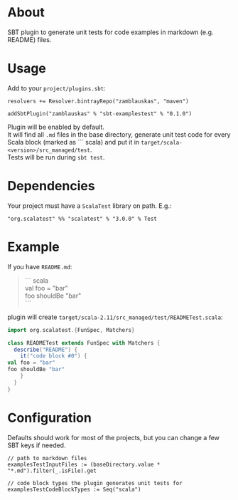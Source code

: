 About
==============================
SBT plugin to generate unit tests for code examples in markdown (e.g. README) files.

Usage
==============================

Add to your `project/plugins.sbt`:
```
resolvers += Resolver.bintrayRepo("zamblauskas", "maven")

addSbtPlugin("zamblauskas" % "sbt-examplestest" % "0.1.0")
```

Plugin will be enabled by default.  
It will find all `.md` files in the base directory, generate unit test code for every Scala block (marked as \`\`\` scala) and put it in `target/scala-<version>/src_managed/test`.  
Tests will be run during `sbt test`.

Dependencies
==============================

Your project must have a `ScalaTest` library on path. E.g.:
```
"org.scalatest" %% "scalatest" % "3.0.0" % Test
```

Example
==============================

If you have `README.md`:

> \`\`\` scala  
> val foo = "bar"  
> foo shouldBe "bar"  
> \`\`\`

plugin will create `target/scala-2.11/src_managed/test/READMETest.scala`:
``` scala
import org.scalatest.{FunSpec, Matchers}

class READMETest extends FunSpec with Matchers {
  describe("README") {
    it("code block #0") {
val foo = "bar"
foo shouldBe "bar"
    }
  }
}
```

Configuration
==============================

Defaults should work for most of the projects, but you can change a few SBT keys if needed.
```
// path to markdown files
examplesTestInputFiles := (baseDirectory.value * "*.md").filter(_.isFile).get

// code block types the plugin generates unit tests for
examplesTestCodeBlockTypes := Seq("scala")
```

